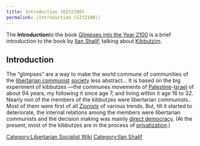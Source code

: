 ```yaml
---
title: Introduction (GIY2100)
permalink: /Introduction_(GIY2100)/
---
```


The **Introduction**to the book [Glimpses into the Year
2100](Glimpses_into_the_Year_2100_(Book).md "wikilink") is a brief
introduction to the book by [Ilan Shalif](Ilan_Shalif.md "wikilink"),
talking about [Kibbutzim](Kibbutzim.md "wikilink").

## Introduction

The “glimpses” are a way to make the world commune of communities of the
[libertarian communist](Anarcho-Communism.md "wikilink")
[society](List_of_Libertarian_Socialist_Societies.md "wikilink") less
abstract... It is based on the big experiment of kibbutzes —the communes
movements of
[Palestine](Palestine.md "wikilink")-[Israel](Israel.md "wikilink") of about
94 years, my following it since age 7, and living within it age 16 to
32. Nearly non of the members of the kibbutzes were libertarian
communists.. Most of them were first of all
[Zionists](Zionism.md "wikilink") of various trends, But, till it started
to deteriorate, the internal relations among the members were
libertarian communists and the decision making was mainly [direct
democracy](Democratic_Assembly.md "wikilink"). (At the present, most of the
kibbutzes are in the process of
[privatization](Privatisation.md "wikilink").)

[Category:Libertarian Socialist
Wiki](Category:Libertarian_Socialist_Wiki.md "wikilink") [Category:Ilan
Shalif](Category:Ilan_Shalif.md "wikilink")